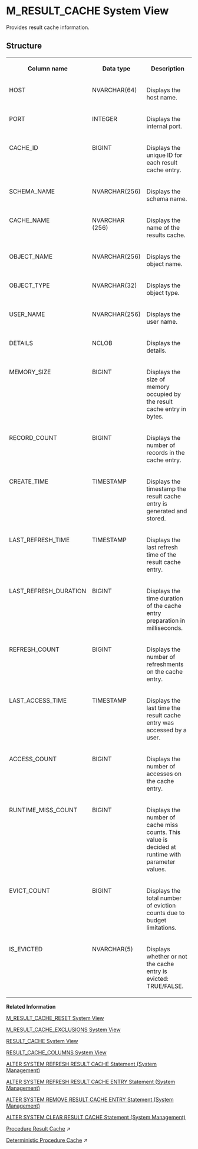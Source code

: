 <!-- loio71e6d97146b64d2595a6d3d8d520e6b9 -->

# M\_RESULT\_CACHE System View

Provides result cache information.



## Structure


<table>
<tr>
<th valign="top">

Column name

</th>
<th valign="top">

Data type

</th>
<th valign="top">

Description

</th>
</tr>
<tr>
<td valign="top">

HOST

</td>
<td valign="top">

NVARCHAR\(64\)

</td>
<td valign="top">

Displays the host name.

</td>
</tr>
<tr>
<td valign="top">

PORT

</td>
<td valign="top">

INTEGER

</td>
<td valign="top">

Displays the internal port.

</td>
</tr>
<tr>
<td valign="top">

CACHE\_ID

</td>
<td valign="top">

BIGINT

</td>
<td valign="top">

Displays the unique ID for each result cache entry.

</td>
</tr>
<tr>
<td valign="top">

SCHEMA\_NAME

</td>
<td valign="top">

NVARCHAR\(256\)

</td>
<td valign="top">

Displays the schema name.

</td>
</tr>
<tr>
<td valign="top">

CACHE\_NAME

</td>
<td valign="top">

NVARCHAR \(256\)

</td>
<td valign="top">

Displays the name of the results cache.

</td>
</tr>
<tr>
<td valign="top">

OBJECT\_NAME

</td>
<td valign="top">

NVARCHAR\(256\)

</td>
<td valign="top">

Displays the object name.

</td>
</tr>
<tr>
<td valign="top">

OBJECT\_TYPE

</td>
<td valign="top">

NVARCHAR\(32\)

</td>
<td valign="top">

Displays the object type.

</td>
</tr>
<tr>
<td valign="top">

USER\_NAME

</td>
<td valign="top">

NVARCHAR\(256\)

</td>
<td valign="top">

Displays the user name.

</td>
</tr>
<tr>
<td valign="top">

DETAILS

</td>
<td valign="top">

NCLOB

</td>
<td valign="top">

Displays the details.

</td>
</tr>
<tr>
<td valign="top">

MEMORY\_SIZE

</td>
<td valign="top">

BIGINT

</td>
<td valign="top">

Displays the size of memory occupied by the result cache entry in bytes.

</td>
</tr>
<tr>
<td valign="top">

RECORD\_COUNT

</td>
<td valign="top">

BIGINT

</td>
<td valign="top">

Displays the number of records in the cache entry.

</td>
</tr>
<tr>
<td valign="top">

CREATE\_TIME

</td>
<td valign="top">

TIMESTAMP

</td>
<td valign="top">

Displays the timestamp the result cache entry is generated and stored.

</td>
</tr>
<tr>
<td valign="top">

LAST\_REFRESH\_TIME

</td>
<td valign="top">

TIMESTAMP

</td>
<td valign="top">

Displays the last refresh time of the result cache entry.

</td>
</tr>
<tr>
<td valign="top">

LAST\_REFRESH\_DURATION

</td>
<td valign="top">

BIGINT

</td>
<td valign="top">

Displays the time duration of the cache entry preparation in milliseconds.

</td>
</tr>
<tr>
<td valign="top">

REFRESH\_COUNT

</td>
<td valign="top">

BIGINT

</td>
<td valign="top">

Displays the number of refreshments on the cache entry.

</td>
</tr>
<tr>
<td valign="top">

LAST\_ACCESS\_TIME

</td>
<td valign="top">

TIMESTAMP

</td>
<td valign="top">

Displays the last time the result cache entry was accessed by a user.

</td>
</tr>
<tr>
<td valign="top">

ACCESS\_COUNT

</td>
<td valign="top">

BIGINT

</td>
<td valign="top">

Displays the number of accesses on the cache entry.

</td>
</tr>
<tr>
<td valign="top">

RUNTIME\_MISS\_COUNT

</td>
<td valign="top">

BIGINT

</td>
<td valign="top">

Displays the number of cache miss counts. This value is decided at runtime with parameter values.

</td>
</tr>
<tr>
<td valign="top">

EVICT\_COUNT

</td>
<td valign="top">

BIGINT

</td>
<td valign="top">

Displays the total number of eviction counts due to budget limitations.

</td>
</tr>
<tr>
<td valign="top">

IS\_EVICTED

</td>
<td valign="top">

NVARCHAR\(5\)

</td>
<td valign="top">

Displays whether or not the cache entry is evicted: TRUE/FALSE.

</td>
</tr>
</table>

**Related Information**  


[M\_RESULT\_CACHE\_RESET System View](m-result-cache-reset-system-view-7a3e046.md "Provides information about result cache statistics.")

[M\_RESULT\_CACHE\_EXCLUSIONS System View](m-result-cache-exclusions-system-view-c9838b9.md "Provides information about result cache exclusions.")

[RESULT\_CACHE System View](../021-System-Views/result-cache-system-view-ae7b365.md "Provides information about objects available to use the result cache.")

[RESULT\_CACHE\_COLUMNS System View](../021-System-Views/result-cache-columns-system-view-6fa00dc.md "Provides information about columns available to use the result cache.")

[ALTER SYSTEM REFRESH RESULT CACHE Statement \(System Management\)](../../010-SQL-Reference/012-SQL-Statements/alter-system-refresh-result-cache-statement-system-management-9d274fa.md "Refreshes all result cache entries related to the specified object with up-to-date results.")

[ALTER SYSTEM REFRESH RESULT CACHE ENTRY Statement \(System Management\)](../../010-SQL-Reference/012-SQL-Statements/alter-system-refresh-result-cache-entry-statement-system-management-1ab0dbb.md "Refreshes the specified result cache entry.")

[ALTER SYSTEM REMOVE RESULT CACHE ENTRY Statement \(System Management\)](../../010-SQL-Reference/012-SQL-Statements/alter-system-remove-result-cache-entry-statement-system-management-2124566.md "Removes the result cache entry for the specified cache ID.")

[ALTER SYSTEM CLEAR RESULT CACHE Statement \(System Management\)](../../010-SQL-Reference/012-SQL-Statements/alter-system-clear-result-cache-statement-system-management-97dca93.md "Removes all result cache entries from the system.")

[Procedure Result Cache](https://help.sap.com/viewer/d1cb63c8dd8e4c35a0f18aef632687f0/2024_1_QRC/en-US/23bd07d4f4a1444ab64ca580373e8efc.html "Procedure Result Cache (PRC) is a server-wide in-memory cache that caches the output arguments of procedure calls using the input arguments as keys.") :arrow_upper_right:

[Deterministic Procedure Cache](https://help.sap.com/viewer/d1cb63c8dd8e4c35a0f18aef632687f0/2024_1_QRC/en-US/8809a2a02e1b49d9a3fc68bb135f430d.html "") :arrow_upper_right:

